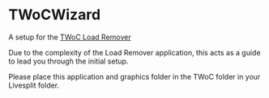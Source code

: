 # TWoCWizard
 A setup for the [TWoC Load Remover](https://github.com/CDRomatron/TWoCLoadRemover)
 
 Due to the complexity of the Load Remover application, this acts as a guide to lead you through the initial setup.
 
 Please place this application and graphics folder in the TWoC folder in your Livesplit folder.
